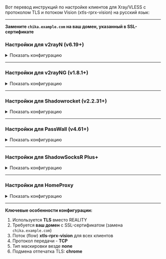 Вот перевод инструкций по настройке клиентов для Xray/VLESS с протоколом TLS и потоком Vision (xtls-rprx-vision) на русский язык:

---

**Замените `chika.example.com` на ваш домен, указанный в SSL-сертификате**

### Настройки для v2rayN (v6.19+)

<details><summary>Показать конфигурацию</summary><br>

| Параметр | Значение |
| :--- | :--- |
| Адрес | IP сервера |
| Порт | 443 |
| ID пользователя | chika |
| Управление потоком | xtls-rprx-vision |
| Шифрование | none |
| Протокол передачи | tcp |
| Тип маскировки | none |
| Маскировочный домен | оставить пустым |
| Путь | оставить пустым |
| Безопасность | tls |
| SNI | chika.example.com |
| Fingerprint | chrome |
| Alpn | оставить пустым |
| Пропуск проверки сертификата | false |

</details>

---

### Настройки для v2rayNG (v1.8.1+)

<details><summary>Показать конфигурацию</summary><br>

| Параметр | Значение |
| :--- | :--- |
| Адрес | IP сервера |
| Порт | 443 |
| ID пользователя | chika |
| Управление потоком | xtls-rprx-vision |
| Шифрование | none |
| Протокол передачи | tcp |
| Тип маскировки | none |
| Маскировочный домен | оставить пустым |
| Путь | оставить пустым |
| Безопасность | tls |
| SNI | chika.example.com |
| Fingerprint | chrome |
| Alpn | оставить пустым |
| Пропуск проверки сертификата | false |

</details>

---

### Настройки для Shadowrocket (v2.2.31+)

<details><summary>Показать конфигурацию</summary><br>

| Параметр | Значение |
| :--- | :--- |
| Тип | VLESS |
| Адрес | IP сервера |
| Порт | 443 |
| UUID | chika |
| TLS | включить |
| XTLS | xtls-rprx-vision |
| Разрешить небезопасное | отключить |
| SNI | chika.example.com |
| ALPN | оставить пустым |
| Публичный ключ | оставить пустым |
| Короткий ID | оставить пустым |
| Способ передачи | none |
| Мультиплексирование | отключить |
| Быстрое открытие TCP | отключить |
| Переадресация UDP | включить |
| Прокси через | отключить |

</details>

---

### Настройки для PassWall (v4.61+)

<details><summary>Показать конфигурацию</summary><br>

| Параметр | Значение |
| :--- | :--- |
| Тип | Xray |
| Протокол передачи | VLESS |
| Адрес | IP сервера |
| Порт | 443 |
| Шифрование | none |
| ID | chika |
| TLS | включить |
| Flow | xtls-rprx-vision |
| REALITY | отключить |
| alpn | по умолчанию |
| Домен | chika.example.com |
| Разрешить небезопасные соединения | отключить |
| Подмена отпечатка | chrome |
| Протокол передачи | TCP |
| Тип маскировки | none |

</details>

---

### Настройки для ShadowSocksR Plus+

<details><summary>Показать конфигурацию</summary><br>

| Параметр | Значение |
| :--- | :--- |
| Тип сервера | V2Ray/Xray |
| Протокол V2Ray/XRay | VLESS |
| Адрес сервера | IP сервера |
| Порт | 443 |
| ID (UUID) | chika |
| Шифрование VLESS | none |
| Протокол передачи | TCP |
| Тип маскировки | нет |
| TLS | включить |
| Управление потоком | xtls-rprx-vision |
| Подмена отпечатка | chrome |
| Имя хоста TLS | chika.example.com |
| TLS ALPN | оставить пустым |
| Разрешить небезопасные соединения | отключить |
| Mux | отключить |
| Самоподписанный сертификат | отключить |
| Автопереключение | отключить |
| Локальный порт | 1234 |

</details>

---

### Настройки для HomeProxy

<details><summary>Показать конфигурацию</summary><br>

| Параметр | Значение |
| :--- | :--- |
| Тип | VLESS |
| Адрес | IP сервера |
| Порт | 443 |
| UUID | chika |
| Управление потоком | xtls-rprx-vision |
| Транспортный уровень | нет |
| Кодирование пакетов | Xudp (Xray-core) |
| Мультиплексирование | отключить |
| TLS | включить |
| TLS SNI | chika.example.com |
| TLS ALPN | оставить пустым |
| Разрешить небезопасные соединения | отключить |
| Минимальная версия TLS | по умолчанию |
| Максимальная версия TLS | по умолчанию |
| Наборы шифров | -- выбрать -- |
| Добавить самоподписанный сертификат | отключить |
| Отпечаток uTLS | Chrome |
| REALITY | отключить |
| Быстрое открытие TCP | отключить |
| MPTCP | отключить |
| Фрагментация UDP | отключить |

</details>

---

**Ключевые особенности конфигурации:**
1. Используется **TLS** вместо REALITY
2. Требуется **ваш домен** с SSL-сертификатом (замена `chika.example.com`)
3. Поток (flow) **xtls-rprx-vision** для всех клиентов
4. Протокол передачи - **TCP**
5. Тип маскировки везде **none**
6. Подмена отпечатка TLS: **chrome**
